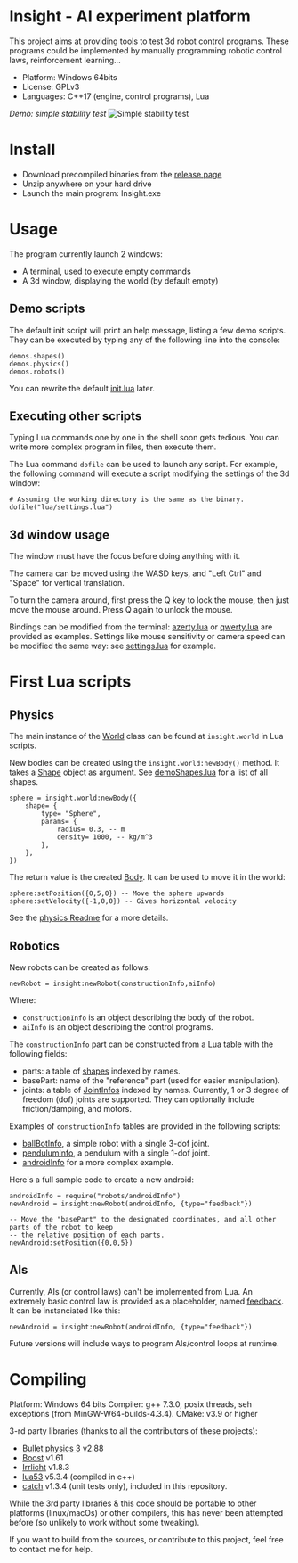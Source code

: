# Insight - AI experiment platform

This project aims at providing tools to test 3d robot control programs. These programs could be implemented by manually programming robotic control laws, reinforcement learning...

- Platform: Windows 64bits
- License: GPLv3
- Languages: C++17 (engine, control programs), Lua

*Demo: simple stability test*
![Simple stability test](https://user-images.githubusercontent.com/34475300/57394438-d6ef1700-71c5-11e9-9e5d-d898d8acb67a.gif)

# Install

* Download precompiled binaries from the [release page](https://github.com/vsaulue/Insight/releases)
* Unzip anywhere on your hard drive
* Launch the main program: Insight.exe

# Usage

The program currently launch 2 windows:

* A terminal, used to execute empty commands
* A 3d window, displaying the world (by default empty)

## Demo scripts

The default init script will print an help message, listing a few demo scripts. They can be executed by typing any of the following line into the console:

```
demos.shapes()
demos.physics()
demos.robots()
```

You can rewrite the default [init.lua](run/init.lua) later.

## Executing other scripts

Typing Lua commands one by one in the shell soon gets tedious. You can write more complex program in files, then execute them.

The Lua command `dofile` can be used to launch any script. For example, the following command will execute a script modifying the settings of the 3d window:

```
# Assuming the working directory is the same as the binary.
dofile("lua/settings.lua")
```

## 3d window usage

The window must have the focus before doing anything with it.

The camera can be moved using the WASD keys, and "Left Ctrl" and "Space" for vertical translation.

To turn the camera around, first press the Q key to lock the mouse, then just move the mouse around. Press Q again to unlock the mouse.

Bindings can be modified from the terminal: [azerty.lua](run/lua/bindings/azerty.lua) or [qwerty.lua](run/lua/bindings/qwerty.lua) are provided as examples.
Settings like mouse sensitivity or camera speed can be modified the same way: see [settings.lua](run/lua/settings.lua) for example.

# First Lua scripts

## Physics

The main instance of the [World](src/physics/README.md#World-class) class can be found at `insight.world` in Lua scripts.

New bodies can be created using the `insight.world:newBody()` method. It takes a [Shape](https://github.com/vsaulue/Insight/blob/readme/src/physics/README.md#shape-class--derived) object as argument. See [demoShapes.lua](run/lua/demos/demoShapes.lua) for a list of all shapes.

```
sphere = insight.world:newBody({
    shape= {
        type= "Sphere",
        params= {
            radius= 0.3, -- m
            density= 1000, -- kg/m^3
        },
    },
})
```

The return value is the created [Body](src/physics/README.md#Body-class). It can be used to move it in the world:

```
sphere:setPosition({0,5,0}) -- Move the sphere upwards
sphere:setVelocity({-1,0,0}) -- Gives horizontal velocity
```

See the [physics Readme](src/physics/README.md) for a more details.

## Robotics

New robots can be created as follows:

```
newRobot = insight:newRobot(constructionInfo,aiInfo)
```

Where:

* `constructionInfo` is an object describing the body of the robot.
* `aiInfo` is an object describing the control programs.

The `constructionInfo` part can be constructed from a Lua table with the following fields:

* parts: a table of [shapes](src/physics/README.md#shape-class--derived) indexed by names.
* basePart: name of the "reference" part (used for easier manipulation).
* joints: a table of [JointInfos](src/robotics/README.md#jointinfo-class--derived) indexed by names. Currently, 1 or 3 degree of freedom (dof) joints are supported. They can optionally include friction/damping, and motors.

Examples of `constructionInfo` tables are provided in the following scripts:

* [ballBotInfo](run/lua/robots/ballBotInfo.lua), a simple robot with a single 3-dof joint.
* [pendulumInfo](run/lua/robots/pendulumInfo.lua), a pendulum with a single 1-dof joint.
* [androidInfo](run/lua/robots/androidInfo.lua) for a more complex example.

Here's a full sample code to create a new android:

```
androidInfo = require("robots/androidInfo")
newAndroid = insight:newRobot(androidInfo, {type="feedback"})

-- Move the "basePart" to the designated coordinates, and all other parts of the robot to keep
-- the relative position of each parts.
newAndroid:setPosition({0,0,5})
```

## AIs

Currently, AIs (or control laws) can't be implemented from Lua. An extremely basic control
law is provided as a placeholder, named [feedback](src/AIs/README.md#feedbackai). It can be instanciated like this:

```
newAndroid = insight:newRobot(androidInfo, {type="feedback"})
```

Future versions will include ways to program AIs/control loops at runtime.

# Compiling

Platform: Windows 64 bits
Compiler: g++ 7.3.0, posix threads, seh exceptions (from MinGW-W64-builds-4.3.4).
CMake: v3.9 or higher

3-rd party libraries (thanks to all the contributors of these projects):

* [Bullet physics 3](https://github.com/bulletphysics/bullet3) v2.88
* [Boost](https://www.boost.org/) v1.61
* [Irrlicht](http://irrlicht.sourceforge.net/) v1.8.3
* [lua53](https://www.lua.org/) v5.3.4 (compiled in c++)
* [catch](https://github.com/catchorg/Catch2) v1.3.4 (unit tests only), included in this repository.

While the 3rd party libraries & this code should be portable to other platforms (linux/macOs) or other compilers, this has never been attempted before (so unlikely to work without some tweaking).

If you want to build from the sources, or contribute to this project, feel free to contact me for help.
